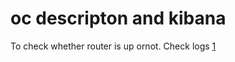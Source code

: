 # oc descripton and kibana

To check whether router is up ornot.
Check logs [1](https://gist.github.com/amitkumarj441/ea72cc53168d545303eaa1c6aa585b29)
